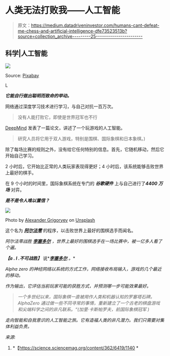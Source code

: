 # 人类无法打败我——人工智能

> 原文：<https://medium.datadriveninvestor.com/humans-cant-defeat-me-chess-and-artificial-intelligence-dfe73523513b?source=collection_archive---------25----------------------->

## 科学|人工智能

![](img/275e410a59ae182c4945ee760e799d14.png)

Source: [Pixabay](https://pixabay.com/images/id-3827454/)

L

***它能自行做出聪明而致命的举动。***

网络通过深度学习技术进行学习，与自己对抗一百万次。

> 没有人能打败它，即使是世界冠军也不行

[DeepMind](http://science.sciencemag.org/content/362/6419/1140) 发表了一篇论文，讲述了一个玩游戏的人工智能。

> 研究人员将它用于双人游戏，特别是围棋、国际象棋和日本象棋。)

除了每场比赛的规则之外，没有给它任何特别的信息。首先，它随机移动，然后它开始自己学习。

2 小时后，它开始比正常的人类玩家表现得更好；4 小时后，该系统能够击败世界上最好的棋手。

在 9 个小时的时间里，国际象棋系统在专门的 ***谷歌硬件*** 上与自己进行了***4400 万场*** 对弈。

***是不是令人难以置信？***

![](img/6b4352375b6d82654c010969fd8445c7.png)

Photo by [Alexander Grigoryev](https://unsplash.com/@alex__grig?utm_source=medium&utm_medium=referral) on [Unsplash](https://unsplash.com?utm_source=medium&utm_medium=referral)

这个名为 [***阿尔法零***](https://deepmind.com/blog/article/alphazero-shedding-new-light-grand-games-chess-shogi-and-go) 的程序，以击败世界上最好的围棋选手而闻名。

*阿尔法零战胜* [***李塞多尔***](https://www.theverge.com/2019/11/27/20985260/ai-go-alphago-lee-se-dol-retired-deepmind-defeat) *，世界上最好的围棋选手在一场比赛中，被一亿多人看了个遍。*

***【a . I .不可战胜】*** 说*[***李塞多尔***](https://www.businessinsider.com/deep-mind-alphago-ai-lee-sedol-south-korea-go-2019-11) *。**

*Alpha zero 的神经网络以系统的方式工作，网络接收布局输入，游戏的几个最近的移动。*

*作为输出，它评估当前玩家可能的获胜方式，并预测哪一步可能效果最好。*

> *一个多世纪以来，国际象棋一直被用作人类和机器认知的罗塞塔石碑。AlphaZero 通过做一些不同寻常的事情，重新建立了一个古老的棋盘游戏和尖端科学之间的非凡联系。“(加里·卡斯帕罗夫，前国际象棋冠军 *)**

*走向智能和自我意识的人工智能之旅。它有造福人类的非凡潜力。我们只需要对集体利益负责。*

*来源:*

1.  *【https://science.sciencemag.org/content/362/6419/1140 *